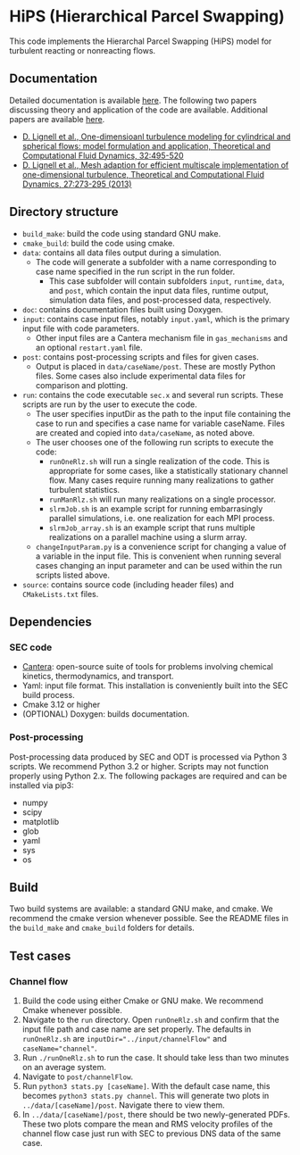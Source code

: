 # HiPS (Hierarchical Parcel Swapping)

This code implements the Hierarchal Parcel Swapping (HiPS) model for turbulent reacting or nonreacting flows. 

## Documentation
Detailed documentation is available [here](http://ignite.byu.edu/SEC). The following two papers discussing theory and application of the code are available. Additional papers are available [here](http://ignite.byu.edu/publications.html).
   * [D. Lignell et al., One-dimensioanl turbulence modeling for cylindrical and spherical flows: model formulation and application, Theoretical and Computational Fluid Dynamics, 32:495-520](https://ignite.byu.edu/public/Lignell_2018.pdf)
   * [D. Lignell et al., Mesh adaption for efficient multiscale implementation of one-dimensional turbulence, Theoretical and Computational Fluid Dynamics, 27:273-295 (2013)](https://ignite.byu.edu/public/ODTmethod.pdf)

## Directory structure
* `build_make`: build the code using standard GNU make.
* `cmake_build`: build the code using cmake.
* `data`: contains all data files output during a simulation.
    * The code will generate a subfolder with a name corresponding to case name specified in the run script in the run folder.
        * This case subfolder will contain subfolders `input`, `runtime`, `data`, and `post`, which contain the input data files, runtime output, simulation data files, and post-processed data, respectively.
* `doc`: contains documentation files built using Doxygen.
* `input`: contains case input files, notably `input.yaml`, which is the primary input file with code parameters.
    * Other input files are a Cantera mechanism file in `gas_mechanisms` and an optional `restart.yaml` file.
* `post`: contains post-processing scripts and files for given cases. 
   * Output is placed in `data/caseName/post`. These are mostly Python files. Some cases also include experimental data files for comparison and plotting.
* `run`: contains the code executable `sec.x` and several run scripts. These scripts are run by the user to execute the code.
    * The user specifies inputDir as the path to the input file containing the case to run and specifies a case name for variable caseName. Files are created and copied into `data/caseName`, as noted above.
    * The user chooses one of the following run scripts to execute the code: 
      * `runOneRlz.sh` will run a single realization of the code. This is appropriate for some cases, like a statistically stationary channel flow. Many cases require running many realizations to gather turbulent statistics.
      * `runManRlz.sh` will run many realizations on a single processor.
      * `slrmJob.sh` is an example script for running embarrasingly parallel simulations, i.e. one realization for each MPI process.
      * `slrmJob_array.sh` is an example script that runs multiple realizations on a parallel machine using a slurm array.
    * `changeInputParam.py` is a convenience script for changing a value of a variable in the input file. This is convenient when running several cases changing an input parameter and can be used within the run scripts listed above.
* `source`: contains source code (including header files) and `CMakeLists.txt` files.

## Dependencies
### SEC code
* [Cantera](http://cantera.org): open-source suite of tools for problems involving chemical kinetics, thermodynamics, and transport.
* Yaml: input file format. This installation is conveniently built into the SEC build process. 
* Cmake 3.12 or higher
* (OPTIONAL) Doxygen: builds documentation. 
### Post-processing
Post-processing data produced by SEC and ODT is processed via Python 3 scripts. We recommend Python 3.2 or higher. Scripts may not function properly using Python 2.x. The following packages are required and can be installed via pip3:
* numpy
* scipy
* matplotlib
* glob
* yaml
* sys
* os

## Build
Two build systems are available: a standard GNU make, and cmake. We recommend the cmake version whenever possible. See the README files in the `build_make` and `cmake_build` folders for details.

## Test cases
### Channel flow
  1. Build the code using either Cmake or GNU make. We recommend Cmake whenever possible.
  2. Navigate to the `run` directory. Open `runOneRlz.sh` and confirm that the input file path and case name are set properly. The defaults in `runOneRlz.sh` are `inputDir="../input/channelFlow"` and `caseName="channel"`.
  3. Run `./runOneRlz.sh` to run the case. It should take less than two minutes on an average system. 
  4. Navigate to `post/channelFlow`. 
  5. Run `python3 stats.py [caseName]`. With the default case name, this becomes `python3 stats.py channel`. This will generate two plots in `../data/[caseName]/post`. Navigate there to view them. 
  6. In `../data/[caseName]/post`, there should be two newly-generated PDFs. These two plots compare the mean and RMS velocity profiles of the channel flow case just run with SEC to previous DNS data of the same case. 
